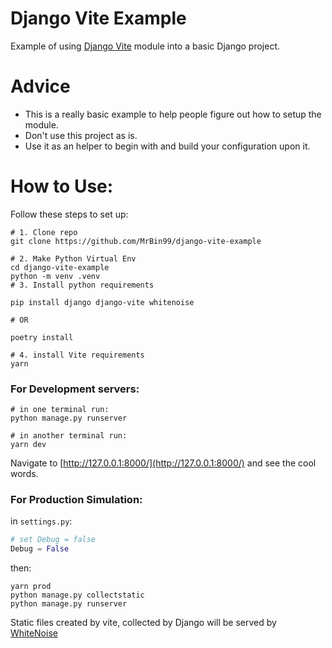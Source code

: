 # Django Vite Example

Example of using [Django Vite](https://github.com/MrBin99/django-vite) module into a basic Django project.

# Advice

- This is a really basic example to help people figure out how to setup the module.
- Don't use this project as is.
- Use it as an helper to begin with and build your configuration upon it.

# How to Use:

Follow these steps to set up:

```shell
# 1. Clone repo
git clone https://github.com/MrBin99/django-vite-example

# 2. Make Python Virtual Env
cd django-vite-example
python -m venv .venv
# 3. Install python requirements

pip install django django-vite whitenoise

# OR

poetry install

# 4. install Vite requirements
yarn
```

### For Development servers:
```shell
# in one terminal run:
python manage.py runserver

# in another terminal run:
yarn dev
```

Navigate to [http://127.0.0.1:8000/](http://127.0.0.1:8000/) and see the cool words.

### For Production Simulation:

in `settings.py`:
```python
# set Debug = false
Debug = False
```

then:
```shell
yarn prod
python manage.py collectstatic
python manage.py runserver
```

Static files created by vite, collected by Django will be served by [WhiteNoise](http://whitenoise.evans.io/en/stable/index.html)
